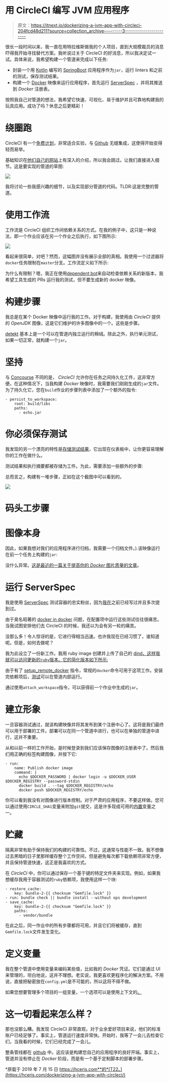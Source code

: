 # 用 CircleCI 编写 JVM 应用程序

> 原文：<https://itnext.io/dockerizing-a-jvm-app-with-circleci-204fcd48d211?source=collection_archive---------3----------------------->

很长一段时间以来，我一直在用特拉维斯做我的个人项目，直到大规模裁员的消息吓得我开始寻找替代方案。我听说过关于 CircleCI 的好消息，所以我决定试一试。具体来说，我希望构建一个管道来完成以下任务:

*   封装一个用 [Kotlin](https://kotlinlang.org/) 编写的 [SpringBoot](https://spring.io/) 应用程序作为`jar`，运行 linters 和之前的测试，保存测试结果。
*   构建一个 [Docker](https://www.docker.com/) 映像来运行应用程序，首先运行 [ServerSpec](https://serverspec.org/) ，并将其推送到 *Docker* 注册表。

按照我自己对管道的想法，我希望它快速、可视化、易于维护并且可靠地构建我的玩具应用。成功了吗？休息之后更精彩！

# 绕圈跑

CircleCI 有一个[免费计划](https://circleci.com/pricing/usage/)，非常适合实验，与 [Github](https://github.com/) 无缝集成，这使得开始变得轻而易举。

基础知识在[他们自己的网站](https://circleci.com/docs/2.0/getting-started/)上有深入的介绍，所以我会跳过。让我们直接进入细节。这是要实现的管道的草图:

![](img/bc10c5252285af851c2b882f0986c0a4.png)

我将讨论一些我感兴趣的细节，以及实现部分管道的代码。TLDR:这是完整的管道。

# 使用工作流

工作流是 CircleCI 组织工作间依赖关系的方式。在我的例子中，这只是一种说法，即一个作业应该在另一个作业之后执行，如下图所示:

![](img/79fbe0ce6c7d9811853fee96244df72a.png)

看起来很简单，对吧？然而，这幅图并没有展示全部的真相。我使用一个过滤器将`docker`任务限制在`master`分支。工作流定义如下所示:

为什么有限制？嗯，我正在使用[dependent bot](https://dependabot.com/)来自动检查依赖关系的新版本，我希望工具生成的 PRs 运行我的测试，但不要生成新的 docker 映像。

# 构建步骤

我总是在某个 Docker 映像中运行我的工作。对于构建，我使用由 *CircleCI* 提供的 *OpenJDK* 图像，这是它们维护的许多图像中的一个。这些是步骤。

[detekt](https://github.com/arturbosch/detekt) 基本上是一个可以在管道内独立运行的棉绒。除此之外，执行单元测试，如果一切正常，就构建一个`jar`。

# 坚持

与 [Concourse](https://concourse-ci.org/) 不同的是， *CircleCI* 允许你在任务之间持久化工件，这非常方便。在这种情况下，当我构建 *Docker* 映像时，我需要我们刚刚生成的`jar`文件。为了持久化它，您在`build`作业的步骤列表中添加了一个额外的指令:

```
- persist_to_workspace: 
    root: build/libs 
    paths: 
      - echo.jar
```

# 你必须保存测试

我发现的另一个漂亮的特性是[存储测试结果](https://circleci.com/docs/2.0/collect-test-data/)，它出现在仪表板中，让你更容易理解你的工作在做什么。

测试结果和执行摘要都被存储为工件。为此，需要添加一些额外的步骤:

总而言之，构建有一堆步骤，正如在这个截图中可以看到的。

![](img/b63de280bc73165ad936a7e545105689.png)

# 码头工步骤

# 图像本身

因此，如果我想对我们的应用程序进行归档，我需要一个归档文件。).该映像运行在前一个任务上构建的`jar`:

没什么异常。[这是最近的一篇关于提高你的 *Docker* 图片质量的文章](https://blog.docker.com/2019/07/intro-guide-to-dockerfile-best-practices/)。

# 运行 ServerSpec

我是使用 [ServerSpec](https://serverspec.org/) 测试容器的忠实粉丝，因为[我在](https://hceris.com/testing-containers-serverspec-and-localstack/)之前已经写过并且多次提到过。

由于臭名昭著的 [docker in docker](https://jpetazzo.github.io/2015/09/03/do-not-use-docker-in-docker-for-ci/) 问题，在配置项中运行这些测试往往很痛苦。当我试图安排他们去 CircleCI 的时候，我还以为会有另一轮的痛苦。

没那么多！令人惊讶的是，它进行得相当迅速。也许我现在已经习惯了，谁知道呢。但是，如何去做呢？

我为此设立了一份新工作。我用 ruby image 创建并上传了自己的 [dind，这样我就可以访问更新的`ruby`版本。它的简化版本如下所示:](https://hub.docker.com/r/sirech/dind-ruby/tags)

由于有了 [setup_remote_docker](https://circleci.com/docs/2.0/building-docker-images/) 指令，常规的`docker`命令可用于这项工作。安装完依赖项后，[测试](https://github.com/sirech/echo/blob/master/spec/container_spec.rb)可以在管道内部运行。

通过使用`attach_workspace`指令，可以获得前一个作业中生成的`jar`。

# 建立形象

一旦容器测试通过，就该构建映像并将其发布到某个注册中心了。这将是我们最终可以用于部署的工件。部署可以在同一个管道中进行，也可以在单独的管道中进行，这并不重要。

从和以前一样的工作开始，是时候登录到我们应该保存图像的注册表中了。然后我们用正确的标签构建图像，并按下它:

```
- run: 
    name: Publish docker image 
    command: | 
      echo $DOCKER_PASSWORD | docker login -u $DOCKER_USER $DOCKER_REGISTRY --password-stdin
      docker build . --tag $DOCKER_REGISTRY/echo 
      docker push $DOCKER_REGISTRY/echo
```

你可以看到我没有对图像进行版本控制。对于严肃的应用程序，不要这样做。您可以通过使用`CIRCLE_SHA1`变量来附加`git`提交，这是许多现成可用的[内置](https://circleci.com/docs/2.0/env-vars/#built-in-environment-variables)变量之一。

# 贮藏

隔离非常有助于保持我们的构建的可靠性。不过，这通常与性能不一致。我不想像过去黑暗的日子里那样缓存整个工作空间，但是避免每次都下载依赖项非常方便，并且保持管道快速，这正是我喜欢的方式。

在 *CircleCI* 中，你可以通过保存一个基于键的特定文件夹来实现。例如，如果我想缓存我用于容器测试的`ruby`依赖项，我使用这样一个块:

```
- restore_cache:     
    key: bundle-2-{{ checksum "Gemfile.lock" }} 
- run: bundle check || bundle install --without ops development 
- save_cache:     
    key: bundle-2-{{ checksum "Gemfile.lock" }}     
    paths:       
      - vendor/bundle
```

在此之后，同一作业中的所有步骤都将可用，并且它们将被缓存，直到`Gemfile.lock`文件发生变化。

# 定义变量

我在整个管道中使用变量来编码某些值，比如我的 *Docker* 凭证。它们是通过 UI 来管理的，坦白地说，这并不理想。老实说，我更喜欢更程序化的解决方案。不用说，直接把秘密放在`config.yml`是不可能的，所以这将不得不做。

如果您想要管理多个项目的一组变量，一个选项可以是使用上下文的[。](https://circleci.com/docs/2.0/contexts/)

# 这一切看起来怎么样？

那也没那么糟。我发现 CircleCI 非常直观，对于业余爱好项目来说，他们的标准账户已经足够了。事实上，管道运行速度非常快。开始时，我等了一会儿去检查它们，当我看的时候，它们已经完成了一会儿。

整条管线都在 [github](https://github.com/sirech/echo/blob/master/.circleci/config.yml) 中。这应该是构建您自己的应用程序的良好开端。事实上，管道并没有停止在 *Docker* 阶段，而是有一个基于定制脚本的部署步骤。

*原载于 2019 年 7 月 15 日 https://hceris.com**的*[T22。](https://hceris.com/dockerizing-a-jvm-app-with-circleci/)